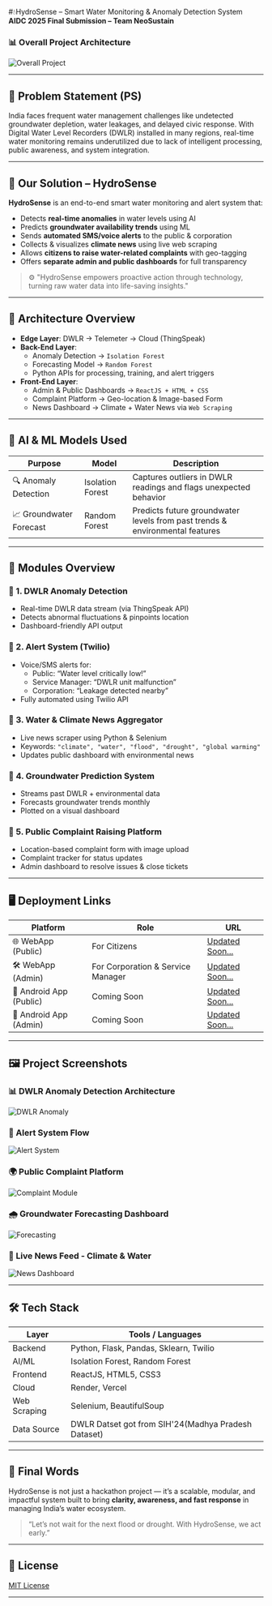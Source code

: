 #💧HydroSense – Smart Water Monitoring & Anomaly Detection System  
**AIDC 2025 Final Submission – Team NeoSustain**

### 📊 Overall Project Architecture
![Overall Project](Images/Overall.jpg)

---

## 🚨 Problem Statement (PS)

India faces frequent water management challenges like undetected groundwater depletion, water leakages, and delayed civic response. With Digital Water Level Recorders (DWLR) installed in many regions, real-time water monitoring remains underutilized due to lack of intelligent processing, public awareness, and system integration.

---

## 🧠 Our Solution – HydroSense

**HydroSense** is an end-to-end smart water monitoring and alert system that:
- Detects **real-time anomalies** in water levels using AI
- Predicts **groundwater availability trends** using ML
- Sends **automated SMS/voice alerts** to the public & corporation
- Collects & visualizes **climate news** using live web scraping
- Allows **citizens to raise water-related complaints** with geo-tagging
- Offers **separate admin and public dashboards** for full transparency

> ⚙️ "HydroSense empowers proactive action through technology, turning raw water data into life-saving insights."

---

## 🧩 Architecture Overview

- **Edge Layer**: DWLR → Telemeter → Cloud (ThingSpeak)
- **Back-End Layer**:
  - Anomaly Detection → `Isolation Forest`
  - Forecasting Model → `Random Forest`
  - Python APIs for processing, training, and alert triggers
- **Front-End Layer**:
  - Admin & Public Dashboards → `ReactJS + HTML + CSS`
  - Complaint Platform → Geo-location & Image-based Form
  - News Dashboard → Climate + Water News via `Web Scraping`

---

## 🧪 AI & ML Models Used

| Purpose | Model | Description |
|--------|-------|-------------|
| 🔍 Anomaly Detection | Isolation Forest | Captures outliers in DWLR readings and flags unexpected behavior |
| 📈 Groundwater Forecast | Random Forest | Predicts future groundwater levels from past trends & environmental features |

---

## 📱 Modules Overview

### 🌊 1. **DWLR Anomaly Detection**
- Real-time DWLR data stream (via ThingSpeak API)
- Detects abnormal fluctuations & pinpoints location
- Dashboard-friendly API output

### 📡 2. **Alert System (Twilio)**
- Voice/SMS alerts for:
  - Public: “Water level critically low!”
  - Service Manager: “DWLR unit malfunction”
  - Corporation: “Leakage detected nearby”
- Fully automated using Twilio API

### 📰 3. **Water & Climate News Aggregator**
- Live news scraper using Python & Selenium
- Keywords: `"climate", "water", "flood", "drought", "global warming"`
- Updates public dashboard with environmental news

### 🔮 4. **Groundwater Prediction System**
- Streams past DWLR + environmental data
- Forecasts groundwater trends monthly
- Plotted on a visual dashboard

### 📍 5. **Public Complaint Raising Platform**
- Location-based complaint form with image upload
- Complaint tracker for status updates
- Admin dashboard to resolve issues & close tickets

---

## 🖥️ Deployment Links

| Platform | Role | URL |
|----------|------|-----|
| 🌐 WebApp (Public) | For Citizens | [Updated Soon...]() |
| 🛠 WebApp (Admin) | For Corporation & Service Manager | [Updated Soon...]() |
| 📱 Android App (Public) | Coming Soon | [Updated Soon...](#) |
| 📱 Android App (Admin) | Coming Soon | [Updated Soon...](#) |

---

## 🖼️ Project Screenshots

### 📊 DWLR Anomaly Detection Architecture
![DWLR Anomaly](Images/dwlranomaly.jpg)

### 🔁 Alert System Flow
![Alert System](Images/alertsystem.jpg)

### 🌍 Public Complaint Platform
![Complaint Module](Images/publiceompaint.jpg)

### 🌧️ Groundwater Forecasting Dashboard
![Forecasting](Images/gwf.jpg)

### 📰 Live News Feed - Climate & Water
![News Dashboard](Images/news.jpg)

---

## 🛠️ Tech Stack

| Layer | Tools / Languages |
|-------|-------------------|
| Backend | Python, Flask, Pandas, Sklearn, Twilio |
| AI/ML | Isolation Forest, Random Forest |
| Frontend | ReactJS, HTML5, CSS3 |
| Cloud | Render, Vercel |
| Web Scraping | Selenium, BeautifulSoup |
| Data Source | DWLR Datset got from SIH'24(Madhya Pradesh Dataset) |

---

## 📌 Final Words

HydroSense is not just a hackathon project — it’s a scalable, modular, and impactful system built to bring **clarity, awareness, and fast response** in managing India’s water ecosystem.

> “Let’s not wait for the next flood or drought. With HydroSense, we act early.”

---

## 📎 License

[MIT License](LICENSE)

---

